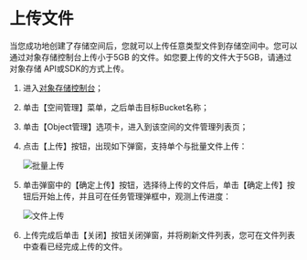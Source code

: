 # 上传文件

当您成功地创建了存储空间后，您就可以上传任意类型文件到存储空间中。您可以通过对象存储控制台上传小于5GB 的文件。如您要上传的文件大于5GB，请通过对象存储 API或SDK的方式上传。

1. 进入[对象存储控制台](https://oss-console.jdcloud.com/space)；

2. 单击【空间管理】菜单，之后单击目标Bucket名称；

3. 单击【Object管理】选项卡，进入到该空间的文件管理列表页；

4. 点击【上传】按钮，出现如下弹窗，支持单个与批量文件上传：

   ![批量上传](../../../../image/Object-Storage-Service/OSS-013.png)

5. 单击弹窗中的【确定上传】按钮，选择待上传的文件后，单击【确定上传】按钮后开始上传，并且可在任务管理弹框中，观测上传进度：

   ![文件上传](../../../../image/Object-Storage-Service/OSS-014.png)

6. 上传完成后单击【关闭】按钮关闭弹窗，并将刷新文件列表，您可在文件列表中查看已经完成上传的文件。
